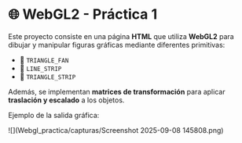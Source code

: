 # 🌐 WebGL2 - Práctica 1

Este proyecto consiste en una página **HTML** que utiliza **WebGL2** para dibujar y manipular figuras gráficas mediante diferentes primitivas:

- 🔺 `TRIANGLE_FAN`  
- 📏 `LINE_STRIP`  
- 🧩 `TRIANGLE_STRIP`  

Además, se implementan **matrices de transformación** para aplicar **traslación y escalado** a los objetos.

Ejemplo de la salida gráfica:  

![](Webgl_practica/capturas/Screenshot 2025-09-08 145808.png)

